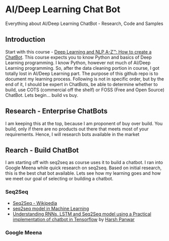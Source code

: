 # AI/Deep Learning Chat Bot
Everything about AI/Deep Learning ChatBot - Research, Code and Samples

## Introduction
Start with this course - [Deep Learning and NLP A-Z™: How to create a ChatBot](https://www.udemy.com/share/101X0W/). This course expects you to know Python and basics of Deep Learning programming. I know Python, however not much of AI/Deep Learning programming. So, after the data cleaning portion in course, I got totally lost in AI/Deep Learning part. The purpose of this github repo is to document my learning process. Following is not in specific order, but by the end of it, I should be expert in ChatBots, be able to determine whether to build, use COTS (commercial off the shelf) or FOSS (Free and Open Source) ChatBot. Lets begin... build vs buy.

## Research - Enterprise ChatBots
I am keeping this at the top, because I am proponent of buy over build. You build, only if there are no products out there that meets most of your requirements. Hence, I will research bots available in the market

## Rearch - Build ChatBot
I am starting off with seq2seq as course uses it to build a chatbot. I ran into Google Meena while quick research on seq2seq. Based on initial research, this is the best chat bot available. Lets see how my learning goes and how we meet our goal of selecting or building a chatbot.

### Seq2Seq
- [Seq2Seq - Wikipedia](https://en.wikipedia.org/wiki/Seq2seq)
- [seq2seq model in Machine Learning](https://www.geeksforgeeks.org/seq2seq-model-in-machine-learning/)
- [Understanding RNNs, LSTM and Seq2Seq model using a Practical implementation of chatbot in Tensorflow](https://towardsdatascience.com/understanding-rnns-lstm-and-seq2seq-model-using-a-practical-implementation-of-chatbot-in-2b9ab76d1eda) by [Harsh Panwar](https://towardsdatascience.com/@harshpanwar9524?source=post_page-----2b9ab76d1eda----------------------)

### Google Meena
